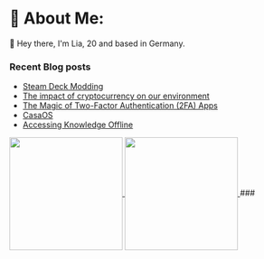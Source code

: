 # 💫 About Me:
👋 Hey there, I'm Lia, 20 and based in Germany. 


### Recent Blog posts
<!-- BLOG-POST-LIST:START -->
- [Steam Deck Modding](https://comfytechcorner.de/p/steamdeck-modding/)
- [The impact of cryptocurrency on our environment](https://comfytechcorner.de/p/crypto/)
- [The Magic of Two-Factor Authentication &lpar;2FA&rpar; Apps](https://comfytechcorner.de/p/2fa/)
- [CasaOS](https://comfytechcorner.de/p/casaos/)
- [Accessing Knowledge Offline](https://comfytechcorner.de/p/offline-wikipedia/)
<!-- BLOG-POST-LIST:END -->

<a href="https://github.com/anuraghazra/github-readme-stats">
  <img height=200 align="center" src="https://github-readme-stats.vercel.app/api?username=anuraghazra" />
</a>
<a href="https://github.com/anuraghazra/convoychat">
  <img height=200 align="center" src="https://github-readme-stats.vercel.app/api/top-langs?username=anuraghazra&layout=compact&langs_count=8&card_width=320" />
</a>
###
